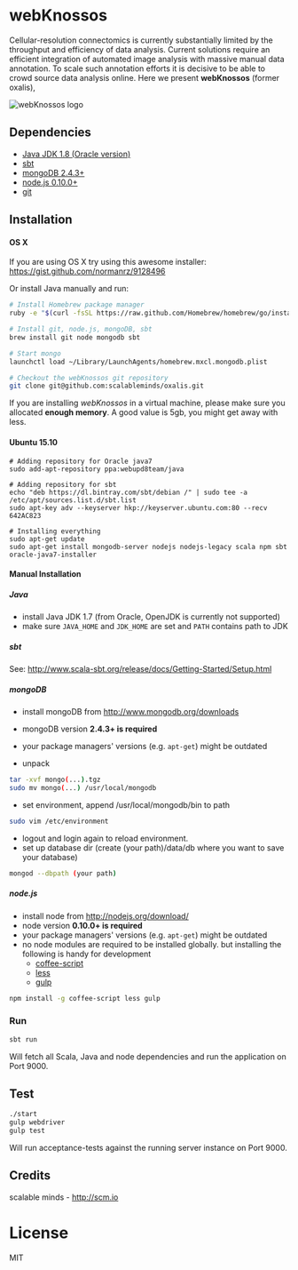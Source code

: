 # webKnossos
Cellular-resolution connectomics is currently substantially limited by the throughput and efficiency of data analysis. Current solutions require an efficient integration of automated image analysis with massive manual data annotation. To scale such annotation efforts it is decisive to be able to crowd source data analysis online. Here we present **webKnossos** (former oxalis),

![webKnossos logo](https://oxalis.at/assets/images/oxalis.svg)

## Dependencies

* [Java JDK 1.8 (Oracle version)](http://www.oracle.com/technetwork/java/javase/downloads/index.html)
* [sbt](http://www.scala-sbt.org/)
* [mongoDB 2.4.3+](http://www.mongodb.org/downloads)
* [node.js 0.10.0+](http://nodejs.org/download/)
* [git](http://git-scm.com/downloads)

## Installation
#### OS X
If you are using OS X try using this awesome installer:
https://gist.github.com/normanrz/9128496

Or install Java manually and run:

```bash
# Install Homebrew package manager
ruby -e "$(curl -fsSL https://raw.github.com/Homebrew/homebrew/go/install)"

# Install git, node.js, mongoDB, sbt
brew install git node mongodb sbt

# Start mongo
launchctl load ~/Library/LaunchAgents/homebrew.mxcl.mongodb.plist

# Checkout the webKnossos git repository
git clone git@github.com:scalableminds/oxalis.git
```

If you are installing *webKnossos* in a virtual machine, please make sure you allocated **enough memory**. A good value is 5gb, you might get away with less.


#### Ubuntu 15.10

```
# Adding repository for Oracle java7
sudo add-apt-repository ppa:webupd8team/java

# Adding repository for sbt
echo "deb https://dl.bintray.com/sbt/debian /" | sudo tee -a /etc/apt/sources.list.d/sbt.list
sudo apt-key adv --keyserver hkp://keyserver.ubuntu.com:80 --recv 642AC823

# Installing everything
sudo apt-get update
sudo apt-get install mongodb-server nodejs nodejs-legacy scala npm sbt oracle-java7-installer
```

#### Manual Installation

##### Java
- install Java JDK 1.7 (from Oracle, OpenJDK is currently not supported)
- make sure `JAVA_HOME` and `JDK_HOME` are set and `PATH` contains path to JDK

##### sbt
See: http://www.scala-sbt.org/release/docs/Getting-Started/Setup.html

##### mongoDB
- install mongoDB from http://www.mongodb.org/downloads
- mongoDB version **2.4.3+ is required**
- your package managers' versions (e.g. `apt-get`) might be outdated

- unpack

```bash
tar -xvf mongo(...).tgz
sudo mv mongo(...) /usr/local/mongodb
```

- set environment, append /usr/local/mongodb/bin to path

```bash
sudo vim /etc/environment
```

- logout and login again to reload environment.
- set up database dir (create (your path)/data/db where you want to save your database)

```bash
mongod --dbpath (your path)
```

##### node.js
* install node from http://nodejs.org/download/
* node version **0.10.0+ is required**
* your package managers' versions (e.g. `apt-get`) might be outdated
* no node modules are required to be installed globally. but installing the following is handy for development
  * [coffee-script](https://github.com/jashkenas/coffeescript)
  * [less](http://lesscss.org/)
  * [gulp](http://gulpjs.com/)

```bash
npm install -g coffee-script less gulp
```

### Run
```bash
sbt run
```

Will fetch all Scala, Java and node dependencies and run the application on Port 9000.

## Test
```bash
./start
gulp webdriver
gulp test
```

Will run acceptance-tests against the running server instance on Port 9000.

## Credits
scalable minds - http://scm.io

# License
MIT

